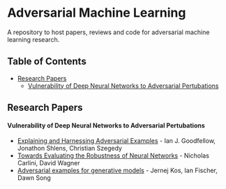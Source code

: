 # Adversarial Machine Learning
A repository to host papers, reviews and code for adversarial machine learning research.

## Table of Contents

<!-- MarkdownTOC depth=4 -->

- [Research Papers](#research-papers)
    - [Vulnerability of Deep Neural Networks to Adversarial Pertubations](#dnn-vulnerability)

<!-- /MarkdownTOC -->

<a name="research-papers"></a>
## Research Papers

<a name="dnn-vulnerability"></a>
#### Vulnerability of Deep Neural Networks to Adversarial Pertubations
* [Explaining and Harnessing Adversarial Examples](https://arxiv.org/abs/1412.6572) - Ian J. Goodfellow, Jonathon Shlens, Christian Szegedy
* [Towards Evaluating the Robustness of Neural Networks](https://arxiv.org/abs/1608.04644) - Nicholas Carlini, David Wagner
* [Adversarial examples for generative models](https://arxiv.org/abs/1702.06832) - Jernej Kos, Ian Fischer, Dawn Song
